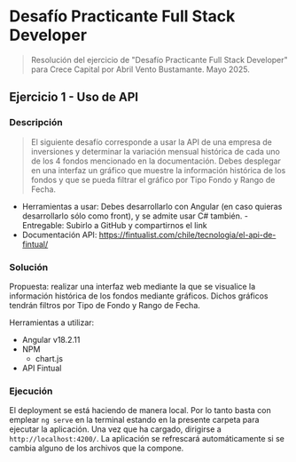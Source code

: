 # Desafío Practicante Full Stack Developer
> Resolución del ejercicio de "Desafío Practicante Full Stack Developer" para Crece Capital por Abril Vento Bustamante. Mayo 2025.

## Ejercicio 1 - Uso de API
### Descripción
> El siguiente desafío corresponde a usar la API de una empresa de inversiones y determinar  la variación mensual histórica de cada uno de los 4 fondos mencionado en la documentación. Debes desplegar en una interfaz un gráfico que muestre la información histórica de los fondos y que se pueda filtrar el gráfico por Tipo Fondo y Rango de Fecha. 
- Herramientas a usar: Debes desarrollarlo con Angular (en caso quieras desarrollarlo sólo como front), y se admite usar C# también.
-Entregable: Subirlo a GitHub y compartirnos el link 
- Documentación API: https://fintualist.com/chile/tecnologia/el-api-de-fintual/

### Solución
Propuesta: realizar una interfaz web mediante la que se visualice la información histórica de los fondos mediante gráficos. Dichos gráficos tendrán filtros por Tipo de Fondo y Rango de Fecha.

Herramientas a utilizar:
- Angular v18.2.11
- NPM
    - chart.js
- API Fintual

### Ejecución

El deployment se está haciendo de manera local. Por lo tanto basta con emplear `ng serve` en la terminal estando en la presente carpeta para ejecutar la aplicación. Una vez que ha cargado, dirigirse a `http://localhost:4200/`. La aplicación se refrescará automáticamente si se cambia alguno de los archivos que la compone.
